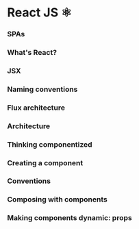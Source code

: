 # React JS ⚛

### SPAs



### What's React?



### JSX



### Naming conventions



### Flux architecture



### Architecture



### Thinking componentized 



### Creating a component



### Conventions



### Composing with components



### Making components dynamic: props